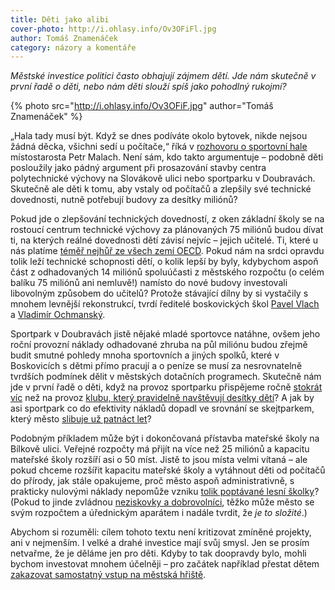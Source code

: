 ```yaml
---
title: Děti jako alibi
cover-photo: http://i.ohlasy.info/Ov3OFiFl.jpg
author: Tomáš Znamenáček
category: názory a komentáře
---
```


*Městské investice politici často obhajují zájmem dětí. Jde nám skutečně v první řadě o děti, nebo nám děti slouží spíš jako pohodlný rukojmí?*

{% photo src="http://i.ohlasy.info/Ov3OFiF.jpg" author="Tomáš Znamenáček" %}

„Hala tady musí být. Když se dnes podíváte okolo bytovek, nikde nejsou žádná děcka, všichni sedí u počítače,“ říká v [rozhovoru o sportovní hale](http://www.ohlasy.info/clanky/2017/11/rozhovor-malach.html) místostarosta Petr Malach. Není sám, kdo takto argumentuje – podobně děti posloužily jako pádný argument při prosazování stavby centra polytechnické výchovy na Slovákově ulici nebo sportparku v Doubravách. Skutečně ale děti k tomu, aby vstaly od počítačů a zlepšily své technické dovednosti, nutně potřebují budovy za desítky miliónů?

Pokud jde o zlepšování technických dovedností, z oken základní školy se na rostoucí centrum technické výchovy za plánovaných 75 miliónů budou dívat ti, na kterých reálné dovednosti dětí závisí nejvíc – jejich učitelé. Ti, které u nás platíme [téměř nejhůř ze všech zemí OECD](https://data.oecd.org/eduresource/teachers-salaries.htm). Pokud nám na srdci opravdu tolik leží technické schopnosti dětí, o kolik lepší by byly, kdybychom aspoň část z odhadovaných 14 miliónů spoluúčasti z městského rozpočtu (o celém balíku 75 miliónů ani nemluvě!) namísto do nové budovy investovali libovolným způsobem do učitelů? Protože stávající dílny by si vystačily s mnohem levnější rekonstrukcí, tvrdí ředitelé boskovických škol [Pavel Vlach](http://www.ohlasy.info/clanky/2017/04/rozhovor-vlach.html) a [Vladimír Ochmanský](http://www.ohlasy.info/clanky/2017/01/rozhovor-ochmansky.html).

Sportpark v Doubravách jistě nějaké mladé sportovce natáhne, ovšem jeho roční provozní náklady odhadované zhruba na půl miliónu budou zřejmě budit smutné pohledy mnoha sportovních a jiných spolků, které v Boskovicích s dětmi přímo pracují a o peníze se musí za nesrovnatelně tvrdších podmínek dělit v městských dotačních programech. Skutečně nám jde v první řadě o děti, když na provoz sportparku přispějeme ročně [stokrát víc](http://www.ohlasy.info/clanky/2016/05/prispevek-pro-elim.html) než na provoz [klubu, který pravidelně navštěvují desítky dětí](http://www.ohlasy.info/clanky/2017/09/rozhovor-kratochvil.html)? A jak by asi sportpark co do efektivity nákladů dopadl ve srovnání se skejtparkem, který město [slibuje už patnáct let](http://www.ohlasy.info/clanky/2015/06/skatepark.html)?

Podobným příkladem může být i dokončovaná přístavba mateřské školy na Bílkově ulici. Veřejné rozpočty má přijít na více než 25 miliónů a kapacitu mateřské školy rozšíří asi o 50 míst. Jistě to jsou místa velmi vítaná – ale pokud chceme rozšířit kapacitu mateřské školy a vytáhnout děti od počítačů do přírody, jak stále opakujeme, proč město aspoň administrativně, s prakticky nulovými náklady nepomůže vzniku [tolik poptávané lesní školky](http://www.ohlasy.info/clanky/2016/02/lesni-skolky.html)? (Pokud to jinde zvládnou [neziskovky a dobrovolníci](http://www.ohlasy.info/clanky/2017/06/rozhovor-javorska.html), těžko může město se svým rozpočtem a úřednickým aparátem i nadále tvrdit, že *je to složité*.)

Abychom si rozuměli: cílem tohoto textu není kritizovat zmíněné projekty, ani v nejmenším. I velké a drahé investice mají svůj smysl. Jen se prosím netvařme, že je děláme jen pro děti. Kdyby to tak doopravdy bylo, mohli bychom investovat mnohem účelněji – pro začátek například přestat dětem [zakazovat samostatný vstup na městská hřiště](http://i.ohlasy.info/QJMeKp2.jpg).
